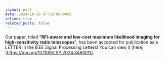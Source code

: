 ```yaml
---
layout: post
date: 2024-10-10 07:59:00-0400
inline: true
related_posts: false
---
```


Our paper, titled "**RFI-aware and low-cost maximum likelihood imaging for high-sensitivity radio telescopes**", has been accepted for publication as a LETTER in the IEEE Signal Processing Letters! You can view it [here]{https://doi.org/10.1109/LSP.2024.3483011}.